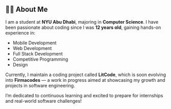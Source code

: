 ## 👩‍💻 About Me

I am a student at **NYU Abu Dhabi**, majoring in **Computer Science**. I have been passionate about coding since I was **12 years old**, gaining hands-on experience in:

- Mobile Development  
- Web Development  
- Full Stack Development  
- Competitive Programming  
- Design  

Currently, I maintain a coding project called **LitCode**, which is soon evolving into **Firmacodes** — a work in progress aimed at showcasing my growth and projects in software engineering.

I’m dedicated to continuous learning and excited to prepare for internships and real-world software challenges!
